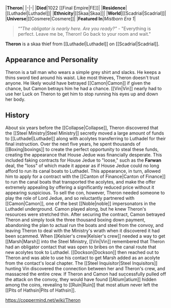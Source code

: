 |**Theron**|
|-|-|
|**Died**|1022 [[Final Empire\|FE]]|
|**Residence**|[[Luthadel\|Luthadel]]|
|**Ethnicity**|[[Skaa\|Skaa]]|
|**World**|[[Scadrial\|Scadrial]]|
|**Universe**|[[Cosmere\|Cosmere]]|
|**Featured In**|*Mistborn Era 1*|

>“*"The obligator is nearly here. Are you ready?"*
\- "Everything is perfect. Leave me be, Theron! Go back to your room and wait."


**Theron** is a skaa thief from [[Luthadel\|Luthadel]] on [[Scadrial\|Scadrial]].

## Appearance and Personality
Theron is a tall man who wears a simple grey shirt and slacks. He keeps a thins sword tied around his waist.
Like most thieves, Theron doesn't trust anyone. He likely would have betrayed [[Camon\|Camon]] if given the chance, but Camon betrays him he had a chance.
[[Vin\|Vin]] nearly had to use her Luck on Theron to get him to stop running his eyes up and down her body.

## History
About six years before the [[Collapse\|Collapse]], Theron discovered that the [[Steel Ministry\|Steel Ministry]] secretly moved a large amount of funds to [[Luthadel\|Luthadel]] along with acolytes transferring to Luthadel for their final instruction. Over the next five years, he spent thousands of [[Boxing\|boxings]] to create the perfect opportunity to steal these funds, creating the appearance that House Jedue was financially desperate. This included faking contracts for House Jedue to "loose," such as the **Farwan** deal, the "loss" of which made it appear as if House Jedue could no long afford to run its canal boats to Luthadel. This appearance, in turn, allowed him to apply for a contract with the [[Canton of Finance\|Canton of Finance]] to run the canal boats that transported the acolytes, and make the offer extremely appealing by offering a significantly reduced price without it appearing suspicious.
To sell the con, however, Theron needed someone to play the role of Lord Jedue, and so reluctantly partnered with [[Camon\|Camon]], one of the best [[Noble\|noble]] impersonators in the Luthadel underground. Camon played along, but he knew Theron's resources were stretched thin. After securing the contract, Camon betrayed Theron and simply took the three thousand boxing down payment, abandoning the plan to actual run the boats and steel from the convoy, and leaving Theron to deal with the Ministry's wrath when it discovered it had been scammed.
When [[Kelsier's crew\|Kelsier's crew]] needed a way to get [[Marsh\|Marsh]] into the Steel Ministry, [[Vin\|Vin]] remembered that Theron had an obligator contact that was open to bribes on the canal route that new acolytes took to Luthadel. [[Dockson\|Dockson]] then reached out to Theron and was able to use his contact to get Marsh added as an acolyte from the contact's local chapter.
The [[Steel Inquisitor\|Steel Inquisitors]] hunting Vin discovered the connection between her and Theron's crew, and massacred the entire crew.
If Theron and Camon had successfully pulled off the attack on the convoy, they would have found [[Atium\|atium]] hidden among the coins, revealing to [[Ruin\|Ruin]] that most atium never left the [[Pits of Hathsin\|Pits of Hathsin]].



https://coppermind.net/wiki/Theron
